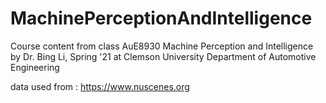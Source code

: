 # MachinePerceptionAndIntelligence
Course content from class AuE8930 Machine Perception and Intelligence by Dr. Bing Li, Spring '21 at Clemson University Department of Automotive Engineering

data used from : https://www.nuscenes.org
